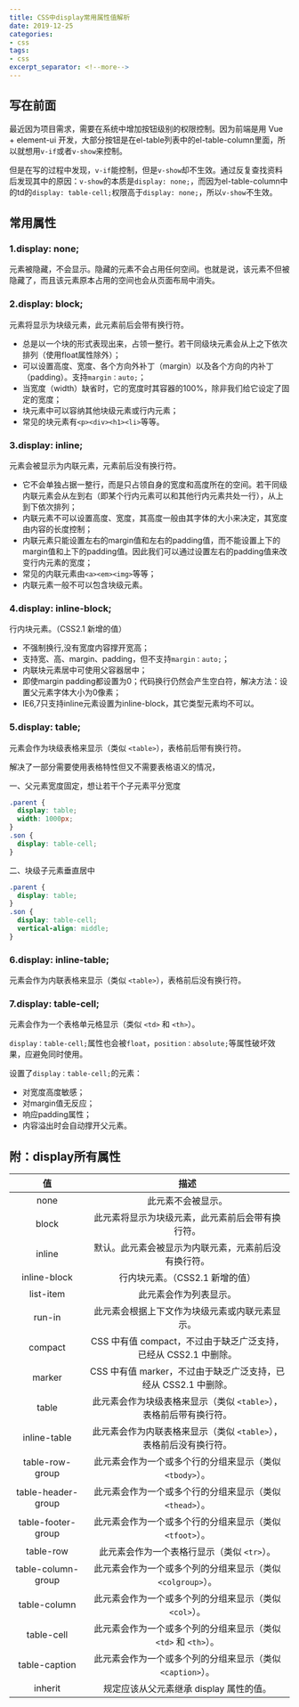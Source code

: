 ```yaml
---
title: CSS中display常用属性值解析
date: 2019-12-25
categories:
- css
tags:
- css
excerpt_separator: <!--more-->
---
```


## 写在前面

最近因为项目需求，需要在系统中增加按钮级别的权限控制。因为前端是用 Vue + element-ui 开发，大部分按钮是在el-table列表中的el-table-column里面，所以就想用`v-if`或者`v-show`来控制。

但是在写的过程中发现，`v-if`能控制，但是`v-show`却不生效。通过反复查找资料后发现其中的原因：`v-show`的本质是`display: none;`，而因为el-table-column中的td的`display: table-cell;`权限高于`display: none;`，所以`v-show`不生效。

<!--more-->

## 常用属性

### 1.display: none;

元素被隐藏，不会显示。隐藏的元素不会占用任何空间。也就是说，该元素不但被隐藏了，而且该元素原本占用的空间也会从页面布局中消失。

### 2.display: block;

元素将显示为块级元素，此元素前后会带有换行符。

* 总是以一个块的形式表现出来，占领一整行。若干同级块元素会从上之下依次排列（使用float属性除外）；
* 可以设置高度、宽度、各个方向外补丁（margin）以及各个方向的内补丁（padding）。支持`margin：auto;`；
* 当宽度（width）缺省时，它的宽度时其容器的100%，除非我们给它设定了固定的宽度；
* 块元素中可以容纳其他块级元素或行内元素；
* 常见的块元素有`<p><div><h1><li>`等等。

### 3.display: inline;

元素会被显示为内联元素，元素前后没有换行符。

* 它不会单独占据一整行，而是只占领自身的宽度和高度所在的空间。若干同级内联元素会从左到右（即某个行内元素可以和其他行内元素共处一行），从上到下依次排列；
* 内联元素不可以设置高度、宽度，其高度一般由其字体的大小来决定，其宽度由内容的长度控制；
* 内联元素只能设置左右的margin值和左右的padding值，而不能设置上下的margin值和上下的padding值。因此我们可以通过设置左右的padding值来改变行内元素的宽度；
* 常见的内联元素由`<a><em><img>`等等；
* 内联元素一般不可以包含块级元素。

### 4.display: inline-block;

行内块元素。（CSS2.1 新增的值）

* 不强制换行,没有宽度内容撑开宽高；
* 支持宽、高、margin、padding，但不支持`margin：auto;`；
* 内联块元素居中可使用父容器居中；
* 即使margin padding都设置为0；代码换行仍然会产生空白符，解决方法：设置父元素字体大小为0像素；
* IE6,7只支持inline元素设置为inline-block，其它类型元素均不可以。

### 5.display: table;

元素会作为块级表格来显示（类似 `<table>`），表格前后带有换行符。

解决了一部分需要使用表格特性但又不需要表格语义的情况，

一、父元素宽度固定，想让若干个子元素平分宽度

```css
.parent {
  display: table;
  width: 1000px;
}
.son {
  display: table-cell;
}
```

二、块级子元素垂直居中

```css
.parent {
  display: table;
}
.son {
  display: table-cell;
  vertical-align: middle;
}
```

### 6.display: inline-table;

元素会作为内联表格来显示（类似 `<table>`），表格前后没有换行符。

### 7.display: table-cell;

元素会作为一个表格单元格显示（类似 `<td>` 和 `<th>`）。

`display：table-cell;`属性也会被`float`，`position：absolute;`等属性破坏效果，应避免同时使用。

设置了`display：table-cell;`的元素：

* 对宽度高度敏感；
* 对margin值无反应；
* 响应padding属性；
* 内容溢出时会自动撑开父元素。

## 附：display所有属性

值 | 描述
:-:|:-:
none | 此元素不会被显示。 |
block | 此元素将显示为块级元素，此元素前后会带有换行符。 |
inline | 默认。此元素会被显示为内联元素，元素前后没有换行符。 |
inline-block | 行内块元素。（CSS2.1 新增的值） |
list-item | 此元素会作为列表显示。 |
run-in | 此元素会根据上下文作为块级元素或内联元素显示。 |
compact | CSS 中有值 compact，不过由于缺乏广泛支持，已经从 CSS2.1 中删除。 |
marker | CSS 中有值 marker，不过由于缺乏广泛支持，已经从 CSS2.1 中删除。 |
table | 此元素会作为块级表格来显示（类似 `<table>`），表格前后带有换行符。 |
inline-table | 此元素会作为内联表格来显示（类似 `<table>`），表格前后没有换行符。 |
table-row-group | 此元素会作为一个或多个行的分组来显示（类似 `<tbody>`）。 |
table-header-group | 此元素会作为一个或多个行的分组来显示（类似 `<thead>`）。 |
table-footer-group | 此元素会作为一个或多个行的分组来显示（类似 `<tfoot>`）。 |
table-row | 此元素会作为一个表格行显示（类似 `<tr>`）。 |
table-column-group | 此元素会作为一个或多个列的分组来显示（类似 `<colgroup>`）。 |
table-column | 此元素会作为一个或多个列的分组来显示（类似 `<col>`）。 |
table-cell | 此元素会作为一个或多个列的分组来显示（类似 `<td>` 和 `<th>`）。 |
table-caption | 此元素会作为一个或多个列的分组来显示（类似 `<caption>`）。 |
inherit | 规定应该从父元素继承 display 属性的值。 |
